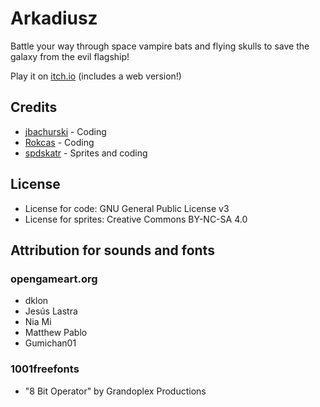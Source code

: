 # Arkadiusz

Battle your way through space vampire bats and flying skulls to save the galaxy from the evil flagship!

Play it on [itch.io](https://jbachurski.itch.io/arkadiusz) (includes a web version!)

## Credits

- [jbachurski](https://github.com/jbachurski) - Coding
- [Rokcas](https://github.com/Rokcas) - Coding
- [spdskatr](https://github.com/spdskatr) - Sprites and coding

## License
- License for code: GNU General Public License v3
- License for sprites: Creative Commons BY-NC-SA 4.0

## Attribution for sounds and fonts

### opengameart.org

- dklon
- Jesús Lastra
- Nia Mi
- Matthew Pablo
- Gumichan01

### 1001freefonts
- "8 Bit Operator" by Grandoplex Productions
